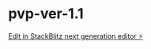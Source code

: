 # pvp-ver-1.1

[Edit in StackBlitz next generation editor ⚡️](https://stackblitz.com/~/github.com/mehmetdalginstudent/pvp-ver-1.1)